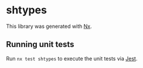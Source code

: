 # shtypes

This library was generated with [Nx](https://nx.dev).

## Running unit tests

Run `nx test shtypes` to execute the unit tests via [Jest](https://jestjs.io).
